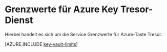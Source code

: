 <properties
   pageTitle="Azure Key Tresor Dienst Grenzwerte | Microsoft Azure"
   description="Erfahren Sie mehr über die Beschränkungen Service, für die Taste Tresor Azure."
   documentationCenter="dev-center-name"
   services="key-vault"  
   authors="cabailey"
   manager="mbaldwin"
   editor=""/>

<tags
   ms.service="key-vault"
   ms.devlang="na"
   ms.topic="article"
   ms.tgt_pltfrm="na"
   ms.workload="identity"
   ms.date="09/16/2016"
   ms.author="mbaldwin"/>

# <a name="azure-key-vault-service-limits"></a>Grenzwerte für Azure Key Tresor-Dienst

Hierbei handelt es sich um die Service Grenzwerte für Azure-Taste Tresor.

[AZURE.INCLUDE [key-vault-limits](../../includes/key-vault-limits.md)]
